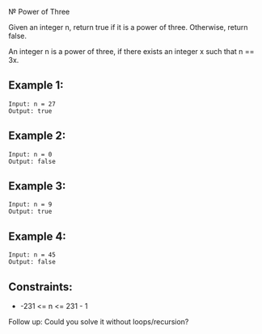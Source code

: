№ Power of Three

Given an integer n, return true if it is a power of three. Otherwise, return false.

An integer n is a power of three, if there exists an integer x such that n == 3x.

## Example 1:

```
Input: n = 27
Output: true
```

## Example 2:

```
Input: n = 0
Output: false
```

## Example 3:

```
Input: n = 9
Output: true
```

## Example 4:

```
Input: n = 45
Output: false
```

## Constraints:

- -231 <= n <= 231 - 1

Follow up: Could you solve it without loops/recursion?

